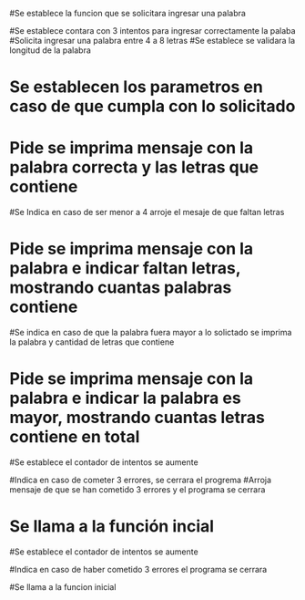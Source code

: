#Se establece la funcion que se solicitara ingresar una palabra




#Se establece contara con 3 intentos para ingresar correctamente la palaba
#Solicita ingresar una palabra entre 4 a 8 letras
#Se establece se validara la longitud de la palabra

# Se establecen los parametros en caso de que cumpla con lo solicitado
# Pide se imprima mensaje con la palabra correcta y las letras que contiene

#Se Indica en caso de ser menor a 4 arroje el mesaje de que faltan letras
# Pide se imprima mensaje con la palabra e indicar faltan letras, mostrando cuantas palabras contiene
#Se indica en caso de que la palabra fuera mayor a lo solictado se imprima la palabra y cantidad de letras que contiene
# Pide se imprima mensaje con la palabra e indicar la palabra es mayor, mostrando cuantas letras contiene en total

#Se establece el contador de intentos se aumente

#Indica en caso de cometer 3 errores, se cerrara el progrema
#Arroja mensaje de que se han cometido 3 errores y el programa se cerrara

# Se llama a la función incial

#Se establece el contador de intentos se aumente

#Indica en caso de haber cometido 3 errores el programa se cerrara

#Se llama a la funcion inicial

